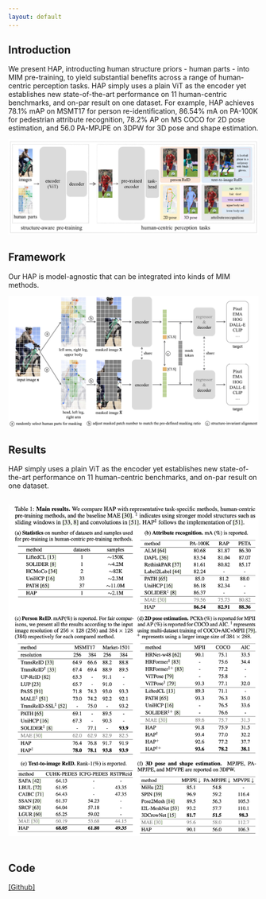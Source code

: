 ```yaml
---
layout: default
---
```


## Introduction
We present HAP, introducting human structure priors - human parts - into MIM pre-training, to yield substantial benefits across a range of human-centric perception tasks. HAP simply uses a plain ViT as the encoder yet establishes new state-of-the-art performance on 11 human-centric benchmarks, and on-par result on one dataset. For example, HAP achieves 78.1% mAP on MSMT17 for person re-identification, 86.54% mA on PA-100K for pedestrian attribute recognition, 78.2% AP on MS COCO for 2D pose estimation, and 56.0 PA-MPJPE on 3DPW for 3D pose and shape estimation.

<center><img src="./assets/intro.jpeg" width="600" alt="Intro" style="padding:0px"></center>

## Framework
Our HAP is model-agnostic that can be integrated into kinds of MIM methods.

<center><img src="./assets/framework.jpg" width="600" alt="Framework" style="padding:0px"></center>

## Results
HAP simply uses a plain ViT as the encoder yet establishes new state-of-the-art performance on 11 human-centric benchmarks, and on-par result on one dataset.

<center><img src="./assets/results.jpg" width="600" alt="Results" style="padding-bottom:20px;padding-top:15px"></center>


## Code
<a href='https://github.com/junkunyuan/HAP'>[Github]</a>


